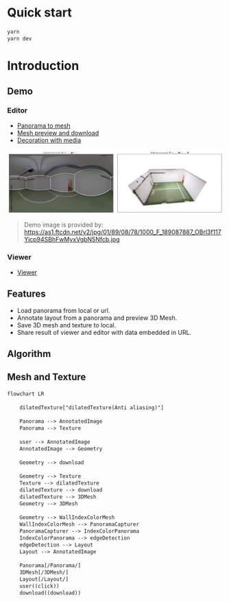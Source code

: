 # Quick start

```
yarn
yarn dev
```

# Introduction

## Demo

### Editor

- [Panorama to mesh](https://pano-to-mesh.vercel.app/editors/layout2d#eNpdkE9rwzAMxb-Lz8aWHP-Rcyyjt7WHwqCUENKsSTMyJ6TutjL23ecUtrDp8EPiPZ6EPlnTD8O0ZzlwVp-6vgttGlgmtGac9dVtuEb1wPLDAQTav5VxEIZcBriw4MmoQQM6Mg61mmlmo7fGAukf3o1Wg1WzmhqFuPCueufsvxQLhhTgL4uCs7EKw1S9Vunsc4zjJZeyuqBoYv0cRDhF-abky9hKQEleAklHEgGgXJdIHsgRuXK7mvqsQXT7rh693q3O6_fH28dTe9yYTVMfRUpgy67t1LVdSG8BjmJ-RPH1DUTpVnM)
- [Mesh preview and download](https://pano-to-mesh.vercel.app/editors/layout3d#eNpdkE9rwzAMxb-Lz8aWHP-Rcyyjt7WHwqCUENKsSTMyJ6TutjL23ecUtrDp8EPiPZ6EPlnTD8O0ZzlwVp-6vgttGlgmtGac9dVtuEb1wPLDAQTav5VxEIZcBriw4MmoQQM6Mg61mmlmo7fGAukf3o1Wg1WzmhqFuPCueufsvxQLhhTgL4uCs7EKw1S9Vunsc4zjJZeyuqBoYv0cRDhF-abky9hKQEleAklHEgGgXJdIHsgRuXK7mvqsQXT7rh693q3O6_fH28dTe9yYTVMfRUpgy67t1LVdSG8BjmJ-RPH1DUTpVnM)
- [Decoration with media](https://pano-to-mesh.vercel.app/editors/decoration#eNpdkE9rwzAMxb-Lz8aWHP-Rcyyjt7WHwqCUENKsSTMyJ6TutjL23ecUtrDp8EPiPZ6EPlnTD8O0ZzlwVp-6vgttGlgmtGac9dVtuEb1wPLDAQTav5VxEIZcBriw4MmoQQM6Mg61mmlmo7fGAukf3o1Wg1WzmhqFuPCueufsvxQLhhTgL4uCs7EKw1S9Vunsc4zjJZeyuqBoYv0cRDhF-abky9hKQEleAklHEgGgXJdIHsgRuXK7mvqsQXT7rh693q3O6_fH28dTe9yYTVMfRUpgy67t1LVdSG8BjmJ-RPH1DUTpVnM)

![image](./Demo.png)

> Demo image is provided by:
> https://as1.ftcdn.net/v2/jpg/01/89/08/78/1000_F_189087887_OBrl3f117Yicp94SBhFwMyxVgbN5Nfcb.jpg

### Viewer

- [Viewer](https://pano-to-mesh.vercel.app#eNqrVkrLyc8vilSyMtBRSk7NzMnMSwdyjHSUchIr80tLjFyUrKJjdZQKEvPyixJzE5WslJQQPP-izPTMPKAKAx1DPVMdg9haABJxGUo#eNpdkMtqwzAQRf9FayGNNJJG8jKU7JosCoUQjFHc2HFxbeOoj1D671W8qeniLGY43Hl8s6Yfx_nACuCsPnd9N7S5YChQMc76eBvfk35gxfEIQjm0zhOhRqMByHAQloxeU_IsBgrWYgBEY0mbcPcC4QqzeA6DAavBGAfBOcvvLcA1i_dPW-YGoBW-LDmb4jDO8S3m_S8pTddCynhVokn1yyCGc5IfWr5OrQQlfZDgJXmpAKDaVsrnDPKeqv1m7rFRig5dPQXztLlsPx9vX8_taWd3TX0SOYH9zdrPXdsN-T_AlcgHlD-_jHJYMQ)

## Features

- Load panorama from local or url.
- Annotate layout from a panorama and preview 3D Mesh.
- Save 3D mesh and texture to local.
- Share result of viewer and editor with data embedded in URL.

## Algorithm

## Mesh and Texture

```mermaid
flowchart LR

    dilatedTexture["dilatedTexture(Anti aliasing)"]

    Panorama --> AnnotatedImage
    Panorama --> Texture

    user --> AnnotatedImage
    AnnotatedImage --> Geometry

    Geometry --> download

    Geometry --> Texture
    Texture --> dilatedTexture
    dilatedTexture --> download
    dilatedTexture --> 3DMesh
    Geometry --> 3DMesh

    Geometry --> WallIndexColorMesh
    WallIndexColorMesh --> PanoramaCapturer
    PanoramaCapturer --> IndexColorPanorama
    IndexColorPanorama --> edgeDetection
    edgeDetection --> Layout
    Layout --> AnnotatedImage

    Panorama[/Panorama/]
    3DMesh[/3DMesh/]
    Layout[/Layout/]
    user((click))
    download((download))
```
